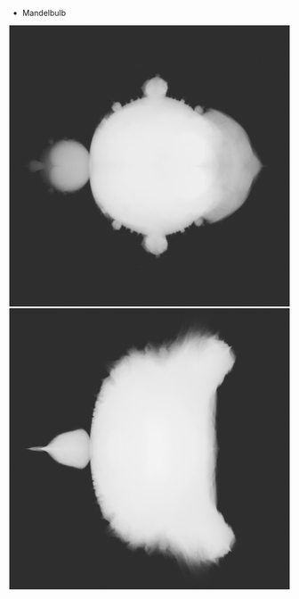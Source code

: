 * Mandelbulb

![power_2_intensity_iso_0.5_max_iter_100_x_y_plane_view](gallery/power_2_intensity_iso_0.5_max_iter_100_x_y_plane_view.png)
![power_2_intensity_iso_0.5_max_iter_100_x_z_plane_view](gallery/power_2_intensity_iso_0.5_max_iter_100_x_z_plane_view.png)
